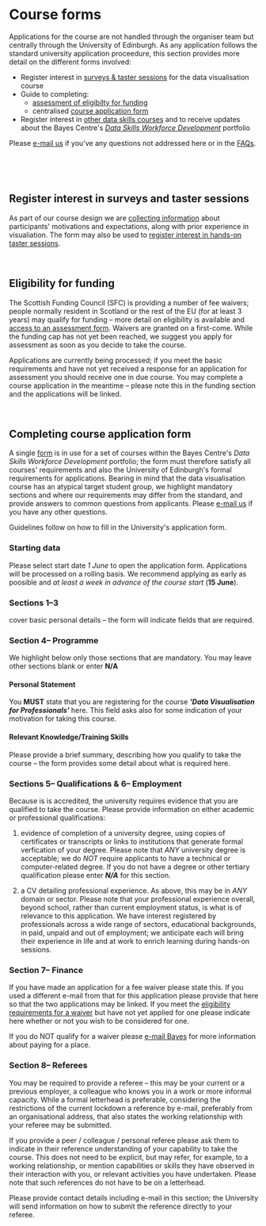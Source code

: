 # Course forms

Applications for the course are not handled through the organiser team but centrally through the University of Edinburgh. As any application follows the standard university application proceedure, this section provides more detail on the different forms involved:
  
  * Register interest in [surveys & taster sessions](#register_interest_datavis_course) for the data visualisation course
  * Guide to completing: 
    * [assessment of eligibilty for funding](#funding_applications)
    * centralised [course application form](#course_applications)
  * Register interest in [other data skills courses](https://www.ed.ac.uk/bayes/about-us/our-work/education/workforce-development/courses/data-visualisation/register-your-interest) and to receive updates about the Bayes Centre's [*Data Skills Workforce Development*](https://www.ed.ac.uk/bayes/about-us/our-work/education/workforce-development) portfolio

Please [e-mail us](mailto:datavisonline@gmail.com) if you've any questions not addressed here or in the [FAQs](faqs.md). 
<p>&nbsp;</p>
<p>&nbsp;</p>


<a name = "register_interest_datavis_course"></a>
## Register interest in surveys and taster sessions

As part of our course design we are [collecting information](https://forms.gle/4Z6wTZkoHMsNL5Yu5) about participants' motivations and expectations, along with prior experience in visualiation. The form may also be used to [register interest in hands-on taster sessions](https://forms.gle/4Z6wTZkoHMsNL5Yu5).
<p>&nbsp;</p>

<a name = "funding_applications"></a>
## Eligibility for funding

The Scottish Funding Council (SFC) is providing a number of fee waivers; people normally resident in Scotland or the rest of the EU (for at least 3 years) may qualify for funding &ndash; more detail on eligibility is available and [access to an assessment form](https://www.ed.ac.uk/bayes/about-us/our-work/education/workforce-development/eligibility-funding).
Waivers are granted on a first-come. While the funding cap has not yet been reached, we suggest you apply for assessment as soon as you decide to take the course. 

Applications are currently being processed; if you meet the basic requirements and have not yet received a response for an application for assessment you should receive one in due course. You may complete a course application in the meantime &ndash; please note this in the funding section and the applications will be linked. 
<p>&nbsp;</p>


<a name = "course_applications"></a>
## Completing course application form

A single [form](https://www.ed.ac.uk/bayes/about-us/our-work/education/workforce-development/how-to-apply) is in use for a set of courses within the Bayes Centre's *Data Skills Workforce Development* portfolio; the form must therefore satisfy all courses' requirements and also the University of Edinburgh's formal requirements for applications. Bearing in mind that the data visualisation course has an atypical target student group, we highlight mandatory sections and where our requirements may differ from the standard, and provide answers to common questions from applicants. Please [e-mail us](mailto:datavisonline@gmail.com) if you have any other questions. 

Guidelines follow on how to fill in the University's application form. 

### Starting data
Please select start date *1 June* to open the application form. Applications will be processed on a rolling basis. We recommend applying as early as poosible and _at least a week in advance of the course start_ (**15 June**).


### Sections 1&ndash;3 
cover basic personal details &ndash; the form will indicate fields that are required. 

### Section 4&ndash; Programme 

We highlight below only those sections that are mandatory. You may leave other sections blank or enter **N/A** 

<h4>Personal Statement</h4>

You **MUST** state that you are registering for the course ***'Data Visualisation for Professionals'*** here. This field asks also for some indication of your motivation for taking this
course. 

<h4>Relevant Knowledge/Training Skills</h4>

Please provide a brief summary, describing how you qualify to take the course &ndash; the form provides some detail about what is required here.


### Sections 5&ndash; Qualifications &amp; 6&ndash; Employment

Because is is accredited, the university requires evidence that you are qualified to take the course. Please provide information on either academic or professional qualifications:

1. evidence of completion of a university degree, using copies of certificates or transcripts or links to institutions that generate formal verfication of your degree. Please note that *ANY* university degree is acceptable; we do *NOT* require applicants to have a technical or computer-related degree. 
If you do not have a degree or other tertiary qualification please enter ***N/A*** for this section. 

2. a CV detailing professional experience. As above, this may be in *ANY* domain or sector. Please note that your professional experience overall, beyond school, rather than current employment status, is what is of relevance to this application. We have interest registered by professionals across a wide range of sectors, educational backgrounds, in paid, unpaid and out of employment; we anticipate each will bring their experience in life and at work to enrich learning during hands-on sessions. 


### Section 7&ndash; Finance

If you have made an application for a fee waiver please state this. If you used a different e-mail from that for this application please provide that here so that the two applications may be linked. 
If you meet the [eligibility requirements for a waiver](https://www.ed.ac.uk/bayes/about-us/our-work/education/workforce-development/eligibility-funding) but have not yet applied for one please indicate here whether or not you wish to be considered for one. 

If you do NOT qualify for a waiver please [e-mail Bayes](mailto:bayes-training@ed.ac.uk) for more information about paying for a place.


### Section 8&ndash; Referees

You may be required to provide a referee &ndash; this may be your current or a previous employer, a  colleague who knows you in a work or more informal capacity. While a formal letterhead is preferable, considering the restrictions of the current lockdown a reference by e-mail, preferably from an organisational address, that also states the working relationship with your referee may be submitted.  

If you provide a peer / colleague / personal referee please ask them to indicate in their reference understanding of your capability to take the course. This does not need to be explicit, but may refer, for example, to a working relationship, or mention capabilities or skills they have observed in their interaction with you, or relevant activities you have undertaken. Please note that such references do not have to be on a letterhead.

Please provide contact details including e-mail in this section; the University will send information on how to submit the reference directly to your referee.

